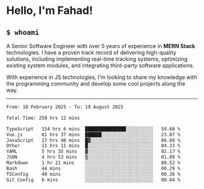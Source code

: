 <h1>Hello, I'm Fahad!</h1>

<h2><code>$ whoami</code></h2>

A Senior Software Engineer with over 5 years of experience in **MERN Stack** technologies. I have a proven track record of delivering high-quality solutions, including implementing real-time tracking systems, optimizing existing system modules, and integrating third-party software applications.

With experience in JS technologies, I'm looking to share my knowledge with the programming community and develop some cool projects along the way.

---

<!--START_SECTION:waka-->

```txt
From: 18 February 2025 - To: 19 August 2025

Total Time: 258 hrs 12 mins

TypeScript   154 hrs 6 mins  ███████████████░░░░░░░░░░   59.68 %
Vue.js       61 hrs 37 mins  ██████░░░░░░░░░░░░░░░░░░░   23.87 %
JavaScript   17 hrs 46 mins  █▓░░░░░░░░░░░░░░░░░░░░░░░   06.89 %
Other        11 hrs 11 mins  █░░░░░░░░░░░░░░░░░░░░░░░░   04.33 %
YAML         5 hrs 35 mins   ▓░░░░░░░░░░░░░░░░░░░░░░░░   02.17 %
JSON         4 hrs 53 mins   ▒░░░░░░░░░░░░░░░░░░░░░░░░   01.89 %
Markdown     1 hr 21 mins    ░░░░░░░░░░░░░░░░░░░░░░░░░   00.52 %
Bash         44 mins         ░░░░░░░░░░░░░░░░░░░░░░░░░   00.29 %
TSConfig     40 mins         ░░░░░░░░░░░░░░░░░░░░░░░░░   00.26 %
Git Config   6 mins          ░░░░░░░░░░░░░░░░░░░░░░░░░   00.04 %
```

<!--END_SECTION:waka-->

<!--
**heyFahad/heyFahad** is a ✨ _special_ ✨ repository because its `README.md` (this file) appears on your GitHub profile.

Here are some ideas to get you started:

- 🔭 I’m currently working on ...
- 🌱 I’m currently learning ...
- 👯 I’m looking to collaborate on ...
- 🤔 I’m looking for help with ...
- 💬 Ask me about ...
- 📫 How to reach me: ...
- 😄 Pronouns: ...
- ⚡ Fun fact: ...
-->
